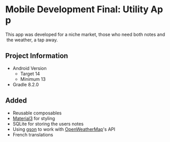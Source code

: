 # Mobile Development Final: Utility App
This app was developed for a niche market, those who need both notes and the weather, a tap away.

## Project Information
- Android Version
	- Target 14
	- Minimum 13
- Gradle 8.2.0

## Added
- Reusable composables
- [Material3](https://m3.material.io/) for styling
- SQLite for storing the users notes
- Using [gson](https://github.com/google/gson) to work with [OpenWeatherMap](https://openweathermap.org/api)'s API
- French translations

